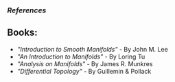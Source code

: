 ### ***References***

## Books:

- *"Introduction to Smooth Manifolds"* - By John M. Lee
- *"An Introduction to Manifolds"* - By Loring Tu
- *"Analysis on Manifolds"* - By James R. Munkres
- *"Differential Topology"* - By Guillemin & Pollack


